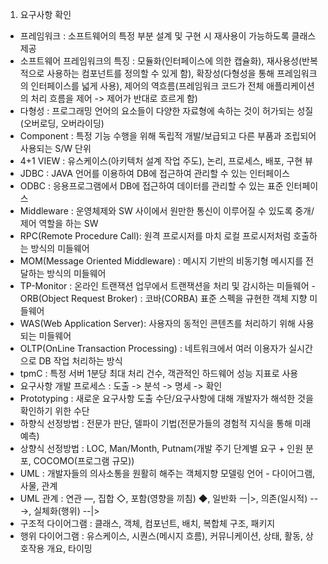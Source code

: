 1. 요구사항 확인  
- 프레임워크 : 소프트웨어의 특정 부분 설계 및 구현 시 재사용이 가능하도록 클래스 제공  
- 소프트웨어 프레임워크의 특징 : 모듈화(인터페이스에 의한 캡슐화), 재사용성(반복적으로 사용하는 컴포넌트를 정의할 수 있게 함), 확장성(다형성을 통해 프레임워크의 인터페이스를 넓게 사용), 제어의 역흐름(프레임워크 코드가 전체 애플리케이션의 처리 흐름을 제어 -> 제어가 반대로 흐르게 함)  
- 다형성 : 프로그래밍 언어의 요소들이 다양한 자료형에 속하는 것이 허가되는 성질(오버로딩, 오버라이딩)  
- Component : 특정 기능 수행을 위해 독립적 개발/보급되고 다른 부품과 조립되어 사용되는 S/W 단위  
- 4+1 VIEW : 유스케이스(아키텍처 설계 작업 주도), 논리, 프로세스, 배포, 구현 뷰  
- JDBC : JAVA 언어를 이용하여 DB에 접근하여 관리할 수 있는 인터페이스  
- ODBC : 응용프로그램에서 DB에 접근하여 데이터를 관리할 수 있는 표준 인터페이스  
- Middleware : 운영체제와 SW 사이에서 원만한 통신이 이루어질 수 있도록 중개/제어 역할을 하는 SW  
- RPC(Remote Procedure Call): 원격 프로시저를 마치 로컬 프로시저처럼 호출하는 방식의 미들웨어  
- MOM(Message Oriented Middleware) : 메시지 기반의 비동기형 메시지를 전달하는 방식의 미들웨어  
- TP-Monitor : 온라인 트랜잭션 업무에서 트랜잭션을 처리 및 감시하는 미들웨어  - ORB(Object Request Broker) : 코바(CORBA) 표준 스펙을 규현한 객체 지향 미들웨어  
- WAS(Web Application Server): 사용자의 동적인 콘텐츠를 처리하기 위해 사용되는 미들웨어  
- OLTP(OnLine Transaction Processing) : 네트워크에서 여러 이용자가 실시간으로 DB 작업 처리하는 방식  
- tpmC : 특정 서버 1분당 최대 처리 건수, 객관적인 하드웨어 성능 지표로 사용  
- 요구사항 개발 프로세스 : 도출 -> 분석 -> 명세 -> 확인  
- Prototyping : 새로운 요구사항 도출 수단/요구사항에 대해 개발자가 해석한 것을 확인하기 위한 수단  
- 하향식 선정방법 : 전문가 판단, 델파이 기법(전문가들의 경험적 지식을 통해 미래 예측)  
- 상향식 선정방법 : LOC, Man/Month, Putnam(개발 주기 단계별 요구 + 인원 분포, COCOMO(프로그램 규모))  
- UML : 개발자들의 의사소통을 원활히 해주는 객체지향 모델링 언어 - 다이어그램, 사물, 관계  
- UML 관계 : 연관 ―, 집합 ◇, 포함(영향을 끼침) ◆, 일반화 ㅡ|>, 의존(일시적) --→, 실체화(행위) --|>  
- 구조적 다이어그램 : 클래스, 객체, 컴포넌트, 배치, 복합체 구조, 패키지  
- 행위 다이어그램 : 유스케이스, 시퀀스(메시지 흐름), 커뮤니케이션, 상태, 활동, 상호작용 개요, 타이밍  